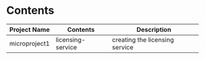 

# Contents

| Project Name  | Contents          | Description                    |
|---------------|-------------------|--------------------------------|
| microproject1 | licensing-service | creating the licensing service |



